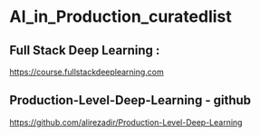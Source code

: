 # AI_in_Production_curatedlist


## Full Stack Deep Learning : 

https://course.fullstackdeeplearning.com

## Production-Level-Deep-Learning - github
https://github.com/alirezadir/Production-Level-Deep-Learning

